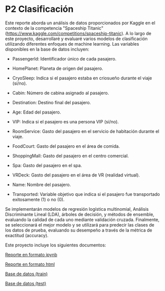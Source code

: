 # P2 Clasificación

Este reporte aborda un análisis de datos proporcionados por Kaggle en el contexto de la competencia "Spaceship Titanic" (https://www.kaggle.com/competitions/spaceship-titanic). A lo largo de este proyecto, desarrollaré y evaluaré varios modelos de clasificación utilizando diferentes enfoques de machine learning. Las variables disponibles en la base de datos incluyen:

* PassengerId: Identificador único de cada pasajero.

* HomePlanet: Planeta de origen del pasajero.

* CryoSleep: Indica si el pasajero estaba en criosueño durante el viaje (sí/no).

* Cabin: Número de cabina asignado al pasajero.

* Destination: Destino final del pasajero.

* Age: Edad del pasajero.

* VIP: Indica si el pasajero es una persona VIP (sí/no).

* RoomService: Gasto del pasajero en el servicio de habitación durante el viaje.

* FoodCourt: Gasto del pasajero en el área de comida.

* ShoppingMall: Gasto del pasajero en el centro comercial.

* Spa: Gasto del pasajero en el spa.

* VRDeck: Gasto del pasajero en el área de VR (realidad virtual).

* Name: Nombre del pasajero.

* Transported: Variable objetivo que indica si el pasajero fue transportado exitosamente (1) o no (0).

Se implementarán modelos de regresión logística multinomial, Análisis Discriminante Lineal (LDA), árboles de decisión, y métodos de ensemble, evaluando la calidad de cada uno mediante validación cruzada. Finalmente, se seleccionará el mejor modelo y se utilizará para predecir las clases de los datos de prueba, evaluando su desempeño a través de la métrica de exactitud (accuracy).

Este proyecto incluye los siguientes documentos:

[Reporte en formato ipynb](P2%20584678.ipynb)

[Reporte en formato html](P2%20584678.html)

[Base de datos (train)](train.csv)

[Base de datos (test)](test.csv)
